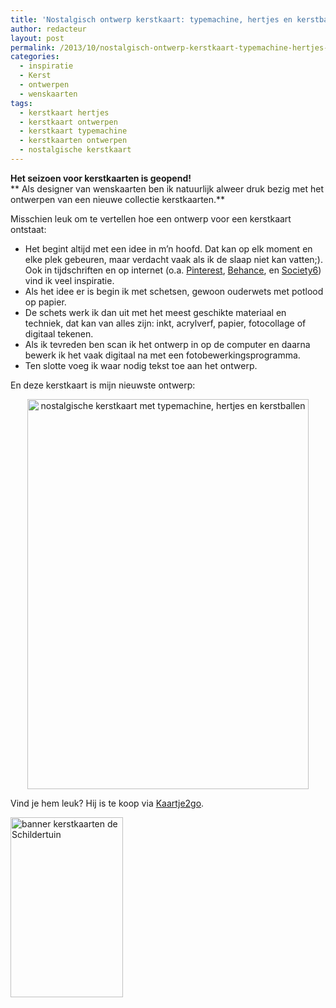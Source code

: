 ```yaml
---
title: 'Nostalgisch ontwerp kerstkaart: typemachine, hertjes en kerstballen'
author: redacteur
layout: post
permalink: /2013/10/nostalgisch-ontwerp-kerstkaart-typemachine-hertjes-en-kerstballen/
categories:
  - inspiratie
  - Kerst
  - ontwerpen
  - wenskaarten
tags:
  - kerstkaart hertjes
  - kerstkaart ontwerpen
  - kerstkaart typemachine
  - kerstkaarten ontwerpen
  - nostalgische kerstkaart
---
```

**Het seizoen voor kerstkaarten is geopend!**  
** Als designer van wenskaarten ben ik natuurlijk alweer druk bezig met het ontwerpen van een nieuwe collectie kerstkaarten.**

Misschien leuk om te vertellen hoe een ontwerp voor een kerstkaart ontstaat:

  * Het begint altijd met een idee in m’n hoofd. Dat kan op elk moment en elke plek gebeuren, maar verdacht vaak als ik de slaap niet kan vatten;). Ook in tijdschriften en op internet (o.a. <a title="pins met kerstkaarten op Pinterest" href="http://www.pinterest.com/search/pins/?q=christmas%20cards" target="_blank">Pinterest</a>, <a title="online portfolio's vind je op Behance" href="http://www.behance.net/" target="_blank">Behance</a>, en <a title="ontwerpen met het thema Kerst op website Society6" href="http://society6.com/search?product=prints&q=christmas&submit=Search" target="_blank">Society6</a>) vind ik veel inspiratie.
  * Als het idee er is begin ik met schetsen, gewoon ouderwets met potlood op papier.
  * De schets werk ik dan uit met het meest geschikte materiaal en techniek, dat kan van alles zijn: inkt, acrylverf, papier, fotocollage of digitaal tekenen.
  * Als ik tevreden ben scan ik het ontwerp in op de computer en daarna bewerk ik het vaak digitaal na met een fotobewerkingsprogramma.
  * Ten slotte voeg ik waar nodig tekst toe aan het ontwerp.

En deze kerstkaart is mijn nieuwste ontwerp:

<p style="text-align: center;">
  <img class="aligncenter size-full wp-image-4710" title="sprookjesachtige kerstkaart met illustratie typemachine en hertjes, ontwerp Hilde Reurink" src="http://www.schildertuin.nl/wordpress/wp-content/uploads/2013/10/kerstkaart-met-typemachine-en-hertjes.jpg" alt="nostalgische kerstkaart met typemachine, hertjes en kerstballen" width="450" height="624" />
</p>

Vind je hem leuk? Hij is te koop via <a title="bekijk en bestel deze nostalgische kerstkaart bij Kaartje2go" href="http://www.kaartje2go.nl/kerstkaarten/typemachine-kerst" target="_blank">Kaartje2go</a>.

[<img class="aligncenter wp-image-7346" title="Bestel hier kerstkaarten" src="http://www.schildertuin.nl/wordpress/wp-content/uploads/2014/12/banner2_kerstkaarten.jpg" alt="banner kerstkaarten de Schildertuin" width="180" height="288" />][1]

 [1]: https://www.kaartje2go.nl/kaartencollecties/december-cards?sk_id=48
